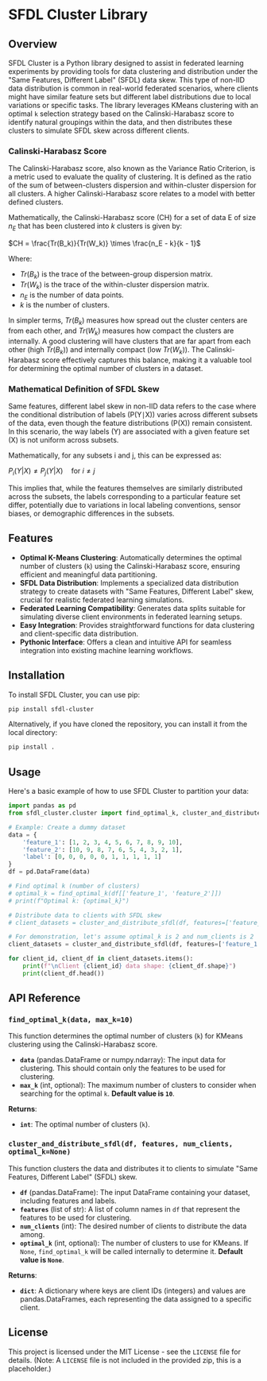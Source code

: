 # SFDL Cluster Library

## Overview

SFDL Cluster is a Python library designed to assist in federated learning experiments by providing tools for data clustering and distribution under the "Same Features, Different Label" (SFDL) data skew. This type of non-IID data distribution is common in real-world federated scenarios, where clients might have similar feature sets but different label distributions due to local variations or specific tasks. The library leverages KMeans clustering with an optimal `k` selection strategy based on the Calinski-Harabasz score to identify natural groupings within the data, and then distributes these clusters to simulate SFDL skew across different clients.

### Calinski-Harabasz Score

The Calinski-Harabasz score, also known as the Variance Ratio Criterion, is a metric used to evaluate the quality of clustering. It is defined as the ratio of the sum of between-clusters dispersion and within-cluster dispersion for all clusters. A higher Calinski-Harabasz score relates to a model with better defined clusters.

Mathematically, the Calinski-Harabasz score (CH) for a set of data E of size $n_E$ that has been clustered into $k$ clusters is given by:

$CH = \frac{Tr(B_k)}{Tr(W_k)} \times \frac{n_E - k}{k - 1}$

Where:
- $Tr(B_k)$ is the trace of the between-group dispersion matrix.
- $Tr(W_k)$ is the trace of the within-cluster dispersion matrix.
- $n_E$ is the number of data points.
- $k$ is the number of clusters.

In simpler terms, $Tr(B_k)$ measures how spread out the cluster centers are from each other, and $Tr(W_k)$ measures how compact the clusters are internally. A good clustering will have clusters that are far apart from each other (high $Tr(B_k)$) and internally compact (low $Tr(W_k)$). The Calinski-Harabasz score effectively captures this balance, making it a valuable tool for determining the optimal number of clusters in a dataset.

### Mathematical Definition of SFDL Skew

Same features, different label skew in non-IID data refers to the case where the conditional distribution of labels (P(Y∣X)) varies across different subsets of the data, even though the feature distributions (P(X)) remain consistent. In this scenario, the way labels (Y) are associated with a given feature set (X) is not uniform across subsets.

Mathematically, for any subsets i and j, this can be expressed as:

$P_i (Y|X) \neq P_j (Y|X) \quad \text{for } i \neq j$

This implies that, while the features themselves are similarly distributed across the subsets, the labels corresponding to a particular feature set differ, potentially due to variations in local labeling conventions, sensor biases, or demographic differences in the subsets.

## Features

- **Optimal K-Means Clustering**: Automatically determines the optimal number of clusters (`k`) using the Calinski-Harabasz score, ensuring efficient and meaningful data partitioning.
- **SFDL Data Distribution**: Implements a specialized data distribution strategy to create datasets with "Same Features, Different Label" skew, crucial for realistic federated learning simulations.
- **Federated Learning Compatibility**: Generates data splits suitable for simulating diverse client environments in federated learning setups.
- **Easy Integration**: Provides straightforward functions for data clustering and client-specific data distribution.
- **Pythonic Interface**: Offers a clean and intuitive API for seamless integration into existing machine learning workflows.

## Installation

To install SFDL Cluster, you can use pip:

```bash
pip install sfdl-cluster
```

Alternatively, if you have cloned the repository, you can install it from the local directory:

```bash
pip install .
```

## Usage

Here's a basic example of how to use SFDL Cluster to partition your data:

```python
import pandas as pd
from sfdl_cluster.cluster import find_optimal_k, cluster_and_distribute_sfdl

# Example: Create a dummy dataset
data = {
    'feature_1': [1, 2, 3, 4, 5, 6, 7, 8, 9, 10],
    'feature_2': [10, 9, 8, 7, 6, 5, 4, 3, 2, 1],
    'label': [0, 0, 0, 0, 0, 1, 1, 1, 1, 1]
}
df = pd.DataFrame(data)

# Find optimal k (number of clusters)
# optimal_k = find_optimal_k(df[['feature_1', 'feature_2']])
# print(f"Optimal k: {optimal_k}")

# Distribute data to clients with SFDL skew
# client_datasets = cluster_and_distribute_sfdl(df, features=['feature_1', 'feature_2'], num_clients=2)

# For demonstration, let's assume optimal_k is 2 and num_clients is 2
client_datasets = cluster_and_distribute_sfdl(df, features=['feature_1', 'feature_2'], num_clients=2, optimal_k=2)

for client_id, client_df in client_datasets.items():
    print(f"\nClient {client_id} data shape: {client_df.shape}")
    print(client_df.head())
```

## API Reference

### `find_optimal_k(data, max_k=10)`

This function determines the optimal number of clusters (`k`) for KMeans clustering using the Calinski-Harabasz score.

- **`data`** (pandas.DataFrame or numpy.ndarray): The input data for clustering. This should contain only the features to be used for clustering.
- **`max_k`** (int, optional): The maximum number of clusters to consider when searching for the optimal `k`. **Default value is `10`**.

**Returns**:
- **`int`**: The optimal number of clusters (`k`).

### `cluster_and_distribute_sfdl(df, features, num_clients, optimal_k=None)`

This function clusters the data and distributes it to clients to simulate "Same Features, Different Label" (SFDL) skew.

- **`df`** (pandas.DataFrame): The input DataFrame containing your dataset, including features and labels.
- **`features`** (list of str): A list of column names in `df` that represent the features to be used for clustering.
- **`num_clients`** (int): The desired number of clients to distribute the data among.
- **`optimal_k`** (int, optional): The number of clusters to use for KMeans. If `None`, `find_optimal_k` will be called internally to determine it. **Default value is `None`**.

**Returns**:
- **`dict`**: A dictionary where keys are client IDs (integers) and values are pandas.DataFrames, each representing the data assigned to a specific client.

## License

This project is licensed under the MIT License - see the `LICENSE` file for details. (Note: A `LICENSE` file is not included in the provided zip, this is a placeholder.)
